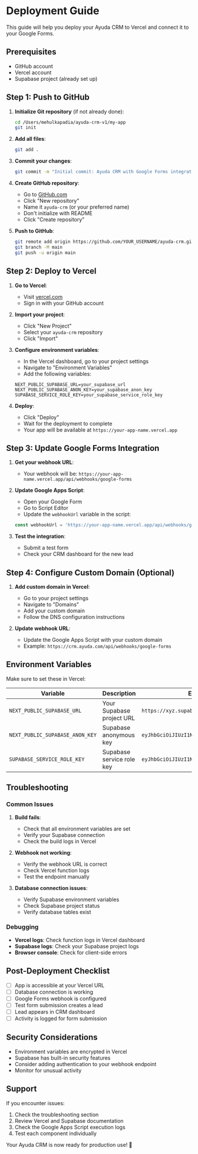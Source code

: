 # Deployment Guide

This guide will help you deploy your Ayuda CRM to Vercel and connect it to your Google Forms.

## Prerequisites

- GitHub account
- Vercel account
- Supabase project (already set up)

## Step 1: Push to GitHub

1. **Initialize Git repository** (if not already done):
   ```bash
   cd /Users/mehulkapadia/ayuda-crm-v1/my-app
   git init
   ```

2. **Add all files**:
   ```bash
   git add .
   ```

3. **Commit your changes**:
   ```bash
   git commit -m "Initial commit: Ayuda CRM with Google Forms integration"
   ```

4. **Create GitHub repository**:
   - Go to [GitHub.com](https://github.com)
   - Click "New repository"
   - Name it `ayuda-crm` (or your preferred name)
   - Don't initialize with README
   - Click "Create repository"

5. **Push to GitHub**:
   ```bash
   git remote add origin https://github.com/YOUR_USERNAME/ayuda-crm.git
   git branch -M main
   git push -u origin main
   ```

## Step 2: Deploy to Vercel

1. **Go to Vercel**:
   - Visit [vercel.com](https://vercel.com)
   - Sign in with your GitHub account

2. **Import your project**:
   - Click "New Project"
   - Select your `ayuda-crm` repository
   - Click "Import"

3. **Configure environment variables**:
   - In the Vercel dashboard, go to your project settings
   - Navigate to "Environment Variables"
   - Add the following variables:

   ```
   NEXT_PUBLIC_SUPABASE_URL=your_supabase_url
   NEXT_PUBLIC_SUPABASE_ANON_KEY=your_supabase_anon_key
   SUPABASE_SERVICE_ROLE_KEY=your_supabase_service_role_key
   ```

4. **Deploy**:
   - Click "Deploy"
   - Wait for the deployment to complete
   - Your app will be available at `https://your-app-name.vercel.app`

## Step 3: Update Google Forms Integration

1. **Get your webhook URL**:
   - Your webhook will be: `https://your-app-name.vercel.app/api/webhooks/google-forms`

2. **Update Google Apps Script**:
   - Open your Google Form
   - Go to Script Editor
   - Update the `webhookUrl` variable in the script:

   ```javascript
   const webhookUrl = 'https://your-app-name.vercel.app/api/webhooks/google-forms';
   ```

3. **Test the integration**:
   - Submit a test form
   - Check your CRM dashboard for the new lead

## Step 4: Configure Custom Domain (Optional)

1. **Add custom domain in Vercel**:
   - Go to your project settings
   - Navigate to "Domains"
   - Add your custom domain
   - Follow the DNS configuration instructions

2. **Update webhook URL**:
   - Update the Google Apps Script with your custom domain
   - Example: `https://crm.ayuda.com/api/webhooks/google-forms`

## Environment Variables

Make sure to set these in Vercel:

| Variable | Description | Example |
|----------|-------------|---------|
| `NEXT_PUBLIC_SUPABASE_URL` | Your Supabase project URL | `https://xyz.supabase.co` |
| `NEXT_PUBLIC_SUPABASE_ANON_KEY` | Supabase anonymous key | `eyJhbGciOiJIUzI1NiIsInR5cCI6IkpXVCJ9...` |
| `SUPABASE_SERVICE_ROLE_KEY` | Supabase service role key | `eyJhbGciOiJIUzI1NiIsInR5cCI6IkpXVCJ9...` |

## Troubleshooting

### Common Issues

1. **Build fails**:
   - Check that all environment variables are set
   - Verify your Supabase connection
   - Check the build logs in Vercel

2. **Webhook not working**:
   - Verify the webhook URL is correct
   - Check Vercel function logs
   - Test the endpoint manually

3. **Database connection issues**:
   - Verify Supabase environment variables
   - Check Supabase project status
   - Verify database tables exist

### Debugging

- **Vercel logs**: Check function logs in Vercel dashboard
- **Supabase logs**: Check your Supabase project logs
- **Browser console**: Check for client-side errors

## Post-Deployment Checklist

- [ ] App is accessible at your Vercel URL
- [ ] Database connection is working
- [ ] Google Forms webhook is configured
- [ ] Test form submission creates a lead
- [ ] Lead appears in CRM dashboard
- [ ] Activity is logged for form submission

## Security Considerations

- Environment variables are encrypted in Vercel
- Supabase has built-in security features
- Consider adding authentication to your webhook endpoint
- Monitor for unusual activity

## Support

If you encounter issues:
1. Check the troubleshooting section
2. Review Vercel and Supabase documentation
3. Check the Google Apps Script execution logs
4. Test each component individually

Your Ayuda CRM is now ready for production use! 🚀
